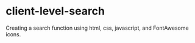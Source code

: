 # client-level-search
Creating a search function using html, css, javascript, and FontAwesome icons.
